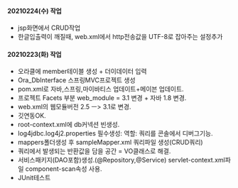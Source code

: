 #### 20210224(수) 작업
- jsp화면에서 CRUD작업
- 한글입출력이 깨질때, web.xml에서 http전송값을 UTF-8로 잡아주는 설정추가
#### 20210223(화) 작업
- 오라클에 member테이블 생성 + 더이데이터 입력
- Ora_DbInterface 스프링MVC프로젝트 생성
- pom.xml로 자바,스프링,마이바티스 업데이트+메이븐 업데이트.
- 프로젝트 Facets 부분 web_module = 3.1 변경 + 자바 1.8 변경.
- web.xml의 웹모듈버전 2.5 ㅡ> 3.1로 변경.
- 깃연동OK.
- root-context.xml에 db커넥션 빈생성.
- log4jdbc.log4j2.properties 필수생성: 역할: 쿼리를 콘솔에서 디버그기능.
- mappers폴더생성 후 sampleMapper.xml 쿼리파일 생성(CRUD쿼리)
- 쿼리에서 발생되는 반환값을 담을 공간 = VO클래스로 해결.
- 서비스패키지(DAO포함)생성.(@Repository,@Service) servlet-context.xml파일  component-scan속성 사용.
- JUnit테스트